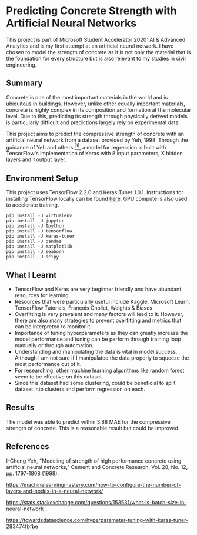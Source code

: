 
# Predicting Concrete Strength with Artificial Neural Networks
This project is part of Microsoft Student Accelerator 2020: AI & Advanced Analytics and is my first attempt at an artificial neural network. I have chosen to model the strength of concrete as it is not only the material that is the foundation for every structure but is also relevant to my studies in civil engineering.

## Summary
Concrete is one of the most important materials in the world and is ubiquitous in buildings. However, unlike other equally important materials, concrete is highly complex in its composition and formation at the molecular level. Due to this, predicting its strength through physically derived models is particularly difficult and predictions largely rely on experimental data.

This project aims to predict the compressive strength of concrete with an artificial neural network from a dataset provided by Yeh, 1998. Through the guidance of Yeh and others [<sup>[1]</sup>](#References), a model for regression is built with TensorFlow's implementation of Keras with 8 input parameters, X hidden layers and 1 output layer.

## Environment Setup
This project uses TensorFlow 2.2.0 and Keras Tuner 1.0.1. Instructions for installing TensorFlow locally can be found [here](https://www.tensorflow.org/install). GPU compute is also used to accelerate training.

    pip install -U virtualenv
    pip install -U jupyter
    pip install -U Ipython
    pip install -U tensorflow
    pip install -U keras-tuner
    pip install -U pandas
    pip install -U matplotlib
    pip install -U seaborn
    pip install -U scipy

## What I Learnt

 - TensorFlow and Keras are very beginner friendly and have abundant resources for learning.
 - Resources that were particularly useful include Kaggle, Microsoft Learn, TensorFlow Tutorials, François Chollet, Weights & Biases
 - Overfitting is very prevalent and many factors will lead to it. However, there are also many strategies to prevent overfitting and metrics that can be interpreted to monitor it. 
 - Importance of tuning hyperparameters as they can greatly increase the model performance and tuning can be perform through training loop manually or through automation.
 - Understanding and manipulating the data is vital in model success. Although I am not sure if I manipulated the data properly to squeeze the most performance out of it.
 - For researching, other machine learning algorithms like random forest seem to be effective on this dataset.
 - Since this dataset had some clustering, could be beneficial to split dataset into clusters and perform regression on each.
 
## Results
The model was able to predict within 3.88 MAE for the compressive strength of concrete. This is a reasonable result but could be improved.

## References
I-Cheng Yeh, "Modeling of strength of high performance concrete using artificial neural networks," Cement and Concrete Research, Vol. 28, No. 12, pp. 1797-1808 (1998).

https://machinelearningmastery.com/how-to-configure-the-number-of-layers-and-nodes-in-a-neural-network/

https://stats.stackexchange.com/questions/153531/what-is-batch-size-in-neural-network

https://towardsdatascience.com/hyperparameter-tuning-with-keras-tuner-283474fbfbe